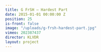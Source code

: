 ```yaml
---
title: G FrSH — Hardest Part
date: 2015-01-01 00:00:00 Z
position: 25
is-front: false
image: "/uploads/g-frsh-hardest-part.jpg"
vimeo: 202387437
director: KLVDR
layout: project
---
```


